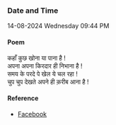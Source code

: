 ### Date and Time

14-08-2024 Wednesday 09:44 PM

#### Poem

कहाँ कुछ खोना या पाना है ! <br />
अपना अपना किरदार ही निभाना है ! <br />
समय के परदे पे खेल ये चल रहा ! <br />
चुप चुप देखते अपने ही क़रीब आना है !

#### Reference

* [Facebook](https://www.facebook.com/share/v/ZGQgMW22JPVWu6HB/?mibextid=FQVVTg)
